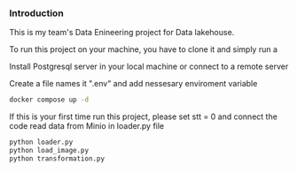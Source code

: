 ### Introduction 

This is my team's Data Enineering project for Data lakehouse. 

To run this project on your machine, you have to clone it and simply run a

Install Postgresql server in your local machine or connect to a remote server

Create a file names it ".env" and add nessesary enviroment variable

```bash
docker compose up -d
```

If this is your first time run this project, please set stt = 0 and connect the code read data from Minio in loader.py file

```bash
python loader.py
python load_image.py
python transformation.py
```